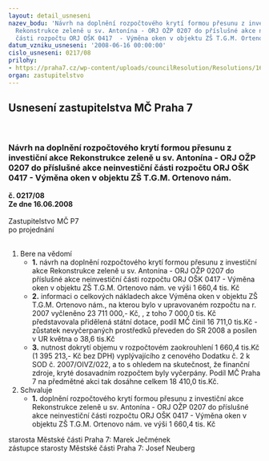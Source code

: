 ```yaml
---
layout: detail_usneseni
nazev_bodu: 'Návrh na doplnění rozpočtového krytí formou přesunu z investiční akce
  Rekonstrukce zeleně u sv. Antonína - ORJ OŽP 0207 do příslušné akce neinvestiční
  části rozpočtu ORJ OŠK 0417  - Výměna oken v objektu ZŠ T.G.M. Ortenovo nám. '
datum_vzniku_usneseni: '2008-06-16 00:00:00'
cislo_usneseni: 0217/08
prilohy:
- https://praha7.cz/wp-content/uploads/councilResolution/Resolutions/16196/3-08-usnesen%c3%ad_%c4%8d._0625.doc
organ: zastupitelstvo
---
```

<div id="ucUsn_pList" class="usn">
	<span><h2>Usnesení zastupitelstva MČ Praha 7 </h2>
<br></span><div class="standBody">
<span><h3>Návrh na doplnění rozpočtového krytí formou přesunu z investiční akce Rekonstrukce zeleně u sv. Antonína - ORJ OŽP 0207 do příslušné akce neinvestiční části rozpočtu ORJ OŠK 0417  - Výměna oken v objektu ZŠ T.G.M. Ortenovo nám. </h3></span><div class="center">
		<strong>č. 0217/08</strong><br>
	</div>
<div class="center">
		<strong>Ze dne 16.06.2008</strong><br><br>
	</div>Zastupitelstvo MČ P7<br> po projednání<br><br><ol>
<li>Bere na vědomí<ul>
<li>
<strong>1.</strong> návrh na doplnění rozpočtového krytí formou přesunu z investiční akce Rekonstrukce zeleně u sv. Antonína - ORJ OŽP 0207 do příslušné akce neinvestiční části rozpočtu ORJ OŠK 0417  - Výměna oken v objektu ZŠ T.G.M. Ortenovo nám. ve výši 1 660,4 tis. Kč </li>
<li>
<strong>2.</strong> informaci o celkových nákladech akce Výměna oken v objektu ZŠ T.G.M. Ortenovo nám., na kterou  bylo v upravovaném rozpočtu na r. 2007  vyčleněno  23 711 000,- Kč, , z toho 7 000,0 tis. Kč představovala přidělená státní dotace, podíl MČ činil  16 711,0 tis.Kč - zůstatek nevyčerpaných prostředků převeden do SR 2008  a posílen v UR května o 38,6 tis.Kč </li>
<li>
<strong>3.</strong> nutnost dokrytí  objemu v rozpočtovém zaokrouhlení 1 660,4 tis.Kč  (1 395 213,- Kč bez DPH) vyplývajícího z cenového Dodatku č. 2 k SOD č. 2007/OIVZ/022, a to  s ohledem na skutečnost, že finanční zdroje, kryté dosavadním rozpočtem  byly vyčerpány. Podíl MČ Praha 7 na předmětné akci tak dosáhne celkem 18 410,0 tis.Kč.</li>
</ul>
</li>
<li>Schvaluje<ul><li>
<strong>1.</strong> doplnění rozpočtového krytí formou přesunu z investiční akce Rekonstrukce zeleně u sv. Antonína - ORJ OŽP 0207 do příslušné akce neinvestiční části rozpočtu ORJ OŠK 0417  - Výměna oken v objektu ZŠ T.G.M. Ortenovo nám. ve výši 1 660,4 tis. Kč </li></ul>
</li>
</ol>starosta Městské části Praha 7: Marek Ječmének<br>zástupce starosty Městské části Praha 7: Josef Neuberg
</div>
</div>
